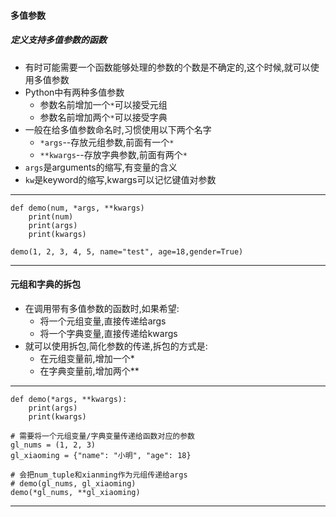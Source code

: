 
#### 多值参数

##### 定义支持多值参数的函数

- 有时可能需要一个函数能够处理的参数的个数是不确定的,这个时候,就可以使用多值参数
- Python中有两种多值参数
    - 参数名前增加一个`*`可以接受元组
    - 参数名前增加两个`*`可以接受字典
- 一般在给多值参数命名时,习惯使用以下两个名字
	- `*args`--存放元组参数,前面有一个`*`
	- `**kwargs`--存放字典参数,前面有两个`*`
- `args`是arguments的缩写,有变量的含义
- `kw`是keyword的缩写,kwargs可以记忆键值对参数


----------


	def demo(num, *args, **kwargs)
		print(num)
		print(args)
		print(kwargs)

	demo(1, 2, 3, 4, 5, name="test", age=18,gender=True)


----------

#### 元组和字典的拆包

- 在调用带有多值参数的函数时,如果希望:
	- 将一个元组变量,直接传递给args
	- 将一个字典变量,直接传递给kwargs
- 就可以使用拆包,简化参数的传递,拆包的方式是:
	- 在元组变量前,增加一个*
	- 在字典变量前,增加两个**



----------

	def demo(*args, **kwargs):
		print(args)
		print(kwargs)
	
	# 需要将一个元组变量/字典变量传递给函数对应的参数
	gl_nums = (1, 2, 3)
	gl_xiaoming = {"name": "小明", "age": 18}

	# 会把num_tuple和xianming作为元组传递给args
	# demo(gl_nums, gl_xiaoming)
	demo(*gl_nums, **gl_xiaoming)

----------
